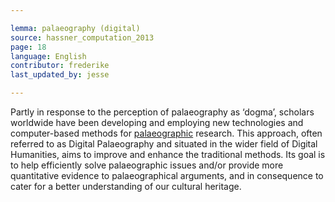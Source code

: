 ```yaml
---

lemma: palaeography (digital)
source: hassner_computation_2013
page: 18
language: English
contributor: frederike
last_updated_by: jesse

---
```

Partly in response to the perception of palaeography as ‘dogma’, scholars worldwide have been developing and employing new technologies and computer-based methods for [palaeographic](palaeography.html) research. This approach, often referred to as Digital Palaeography and situated in the wider field of Digital Humanities, aims to improve and enhance the traditional methods. Its goal is to help efficiently solve palaeographic issues and/or provide more quantitative evidence to palaeographical arguments, and in consequence to cater for a better understanding of our cultural heritage.
